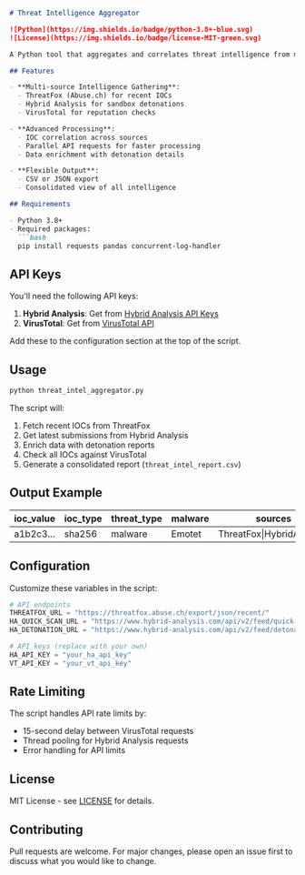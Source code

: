 ```markdown
# Threat Intelligence Aggregator

![Python](https://img.shields.io/badge/python-3.8+-blue.svg)
![License](https://img.shields.io/badge/license-MIT-green.svg)

A Python tool that aggregates and correlates threat intelligence from multiple sources including ThreatFox (Abuse.ch), Hybrid Analysis, and VirusTotal. The tool fetches recent IOCs, enriches them with additional context, and generates comprehensive reports.

## Features

- **Multi-source Intelligence Gathering**:
  - ThreatFox (Abuse.ch) for recent IOCs
  - Hybrid Analysis for sandbox detonations
  - VirusTotal for reputation checks

- **Advanced Processing**:
  - IOC correlation across sources
  - Parallel API requests for faster processing
  - Data enrichment with detonation details

- **Flexible Output**:
  - CSV or JSON export
  - Consolidated view of all intelligence

## Requirements

- Python 3.8+
- Required packages:
  ```bash
  pip install requests pandas concurrent-log-handler
  ```

## API Keys

You'll need the following API keys:

1. **Hybrid Analysis**: Get from [Hybrid Analysis API Keys](https://www.hybrid-analysis.com/apikeys)
2. **VirusTotal**: Get from [VirusTotal API](https://www.virustotal.com/gui/my-apikey)

Add these to the configuration section at the top of the script.

## Usage

```bash
python threat_intel_aggregator.py
```

The script will:
1. Fetch recent IOCs from ThreatFox
2. Get latest submissions from Hybrid Analysis
3. Enrich data with detonation reports
4. Check all IOCs against VirusTotal
5. Generate a consolidated report (`threat_intel_report.csv`)

## Output Example

| ioc_value | ioc_type | threat_type | malware | sources | malicious | reputation |
|-----------|----------|-------------|---------|---------|-----------|------------|
| a1b2c3... | sha256   | malware     | Emotet  | ThreatFox\|HybridAnalysis | 58 | 85 |

## Configuration

Customize these variables in the script:

```python
# API endpoints
THREATFOX_URL = "https://threatfox.abuse.ch/export/json/recent/"
HA_QUICK_SCAN_URL = "https://www.hybrid-analysis.com/api/v2/feed/quick-scan"
HA_DETONATION_URL = "https://www.hybrid-analysis.com/api/v2/feed/detonation/{}"

# API keys (replace with your own)
HA_API_KEY = "your_ha_api_key"
VT_API_KEY = "your_vt_api_key"
```

## Rate Limiting

The script handles API rate limits by:
- 15-second delay between VirusTotal requests
- Thread pooling for Hybrid Analysis requests
- Error handling for API limits

## License

MIT License - see [LICENSE](LICENSE) for details.

## Contributing

Pull requests are welcome. For major changes, please open an issue first to discuss what you would like to change.
```
